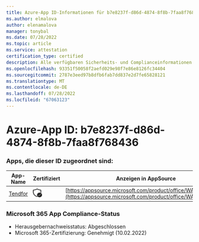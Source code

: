 ```yaml
---
title: Azure-App ID-Informationen für b7e8237f-d86d-4874-8f8b-7faa8f768436
ms.author: elmalova
author: elenamalova
manager: tonybal
ms.date: 07/28/2022
ms.topic: article
ms.service: attestation
certification_type: certified
description: Alle verfügbaren Sicherheits- und Complianceinformationen für b7e8237f-d86d-4874-8f8b-7faa8f768436.
ms.openlocfilehash: 93351f50058f2aefd029e98f7e86e8126fc34404
ms.sourcegitcommit: 2787e3eed97b8dfb6fab7dd837e2d7fe65828121
ms.translationtype: MT
ms.contentlocale: de-DE
ms.lasthandoff: 07/28/2022
ms.locfileid: "67063123"
---
```

# <a name="azure-app-id-b7e8237f-d86d-4874-8f8b-7faa8f768436"></a>Azure-App ID: b7e8237f-d86d-4874-8f8b-7faa8f768436


### <a name="apps-associated-with-this-id"></a>Apps, die dieser ID zugeordnet sind:
| **App-Name** | **Zertifiziert** | **Anzeigen in AppSource** |
|--------------|---------------|-----------------------|
| [Tendfor](../forward/WA200002996.md) | <img alt="Certified application badge" src="../media/certified-badge.png" height="25" width="25" /> | [https://appsource.microsoft.com/product/office/WA200002996](https://appsource.microsoft.com/product/office/WA200002996) |

### <a name="microsoft-365-app-compliance-status"></a>Microsoft 365 App Compliance-Status
- Herausgebernachweisstatus: Abgeschlossen
- Microsoft 365-Zertifizierung: Genehmigt (10.02.2022)
